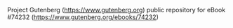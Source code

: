 Project Gutenberg (https://www.gutenberg.org) public repository for eBook #74232 (https://www.gutenberg.org/ebooks/74232)
